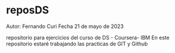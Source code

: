 # reposDS
Autor: Fernando Curi
Fecha 21 de mayo de 2023

repositorio para ejercicios del curso de DS - Coursera- IBM
En este repositorio estaré trabajando las practicas de GIT y Github

